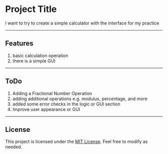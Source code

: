 # Project Title
I want to try to create a simple calculator with the interface for my practice

---

## Features
1. basic calculation operation
2. there is a simple GUI

---

## ToDo
1. Adding a Fractional Number Operation
2. adding additional operations e.g. modulus, percentage, and more
3. added some error checks in the logic or GUI section
4. Improve user appearance or GUI

---

## License

This project is licensed under the [MIT License](LICENSE). Feel free to modify as needed.
